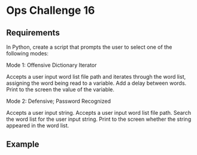 # Ops Challenge 16

## Requirements

In Python, create a script that prompts the user to select one of the following modes:

Mode 1: Offensive Dictionary Iterator

Accepts a user input word list file path and iterates through the word list, assigning the word being read to a variable.
Add a delay between words.
Print to the screen the value of the variable.

Mode 2: Defensive; Password Recognized

Accepts a user input string.
Accepts a user input word list file path.
Search the word list for the user input string.
Print to the screen whether the string appeared in the word list.

## Example

